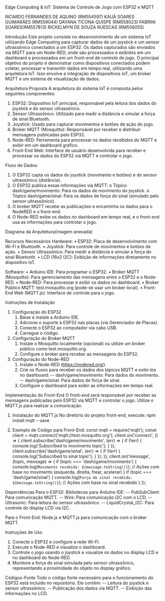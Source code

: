 Edge Computing & IoT: Sistema de Controle de Jogo com ESP32 e MQTT

RICARDO FERNANDES DE AQUINO (RM554597)
KAUÃ SOARES GUIMARÃES (RM559044)
DAYANA TICONA QUISPE (RM558023)
FABRINI SOARES(RM557813)
RICKELMYN DE SOUZA RUESCAS (RM556055)


Introdução
Este projeto consiste no desenvolvimento de um sistema IoT utilizando Edge
Computing para capturar dados de um joystick e um sensor ultrassônico
conectados a um ESP32. Os dados capturados são enviados via MQTT para um
Node-RED, onde são processados e exibidos em um dashboard e processados em
um front-end de controle de jogo.
O principal objetivo do projeto é demonstrar como dispositivos conectados
podem coletar, processar e transmitir dados em tempo real, utilizando uma
arquitetura IoT. Isso envolve a integração de dispositivos IoT, um broker MQTT e um
sistema de visualização de dados.


Arquitetura Proposta
A arquitetura do sistema IoT é composta pelos seguintes componentes:
1. ESP32: Dispositivo IoT principal, responsável pela leitura dos dados do
joystick e do sensor ultrassônico.
2. Sensor Ultrassônico: Utilizado para medir a distância e simular a força de
sinal Bluetooth.
3. Joystick: Usado para capturar movimentos e botões de ação do jogo.
4. Broker MQTT (Mosquitto): Responsável por receber e distribuir mensagens
publicadas pelo ESP32.
5. Node-RED: Ferramenta para processar os dados recebidos do MQTT e
exibir em um dashboard gráfico.
6. Front-End Web: Interface do usuário desenvolvida para receber e
processar os dados do ESP32 via MQTT e controlar o jogo.


Fluxo de Dados:
1. O ESP32 capta os dados do joystick (movimento e botões) e do sensor
ultrassônico (distância).
2. O ESP32 publica essas informações via MQTT:
o Tópico dash/game/movimento: Para os dados de movimento do
joystick.
o Tópico dash/game/sinal: Para os dados de força do sinal (simulado
pelo sensor ultrassônico).
3. O broker MQTT recebe as publicações e encaminha os dados para o NodeRED e o front-end.
4. O Node-RED exibe os dados no dashboard em tempo real, e o front-end
usa as informações para controlar o jogo.

Diagrama da Arquitetura(imagem anexada)

Recursos Necessários
Hardware:
• ESP32: Placa de desenvolvimento com Wi-Fi e Bluetooth.
• Joystick: Para controle de movimentos e botões de ação.
• Sensor Ultrassônico: Para medir a distância e simular a força do sinal
Bluetooth.
• LCD (16x2 I2C): Exibição de informações diretamente no dispositivo IoT.

Software:
• Arduino IDE: Para programar o ESP32.
• Broker MQTT (Mosquitto): Para gerenciamento das mensagens entre o
ESP32 e o Node-RED.
• Node-RED: Para processar e exibir os dados no dashboard.
• Broker Público MQTT: test.mosquitto.org (pode-se usar um broker local).
• Front-End Web (MQTT.js): Interface de controle para o jogo.


Instruções de Instalação
1. Configuração do ESP32
    1. Baixe e instale a Arduino IDE.
    2. Adicione o suporte à ESP32 nas placas (via Gerenciador de Placas).
    3. Conecte o ESP32 ao computador via cabo USB.
    4. Carregue o código.
2. Configuração do Broker MQTT
    1. Instale o Mosquitto localmente (opcional) ou utilize um broker público
    como test.mosquitto.org.
    2. Configure o broker para receber as mensagens do ESP32.
3. Configuração do Node-RED
    1. Instale o Node-RED (https://nodered.org/).
    2. Crie os fluxos para receber os dados dos tópicos MQTT e exibi-los no
    dashboard:
    -- dash/game/movimento: Para dados do movimento.
    -- dash/game/sinal: Para dados de força de sinal.
    3. Configure o dashboard para exibir as informações em tempo real.


Implementação do Front-End
O front-end será responsável por receber as mensagens publicadas pelo ESP32
via MQTT e controlar o jogo. Utilize o MQTT.js para realizar a comunicação.

1. Instalação do MQTT.js
No diretório do projeto front-end, execute:
npm install mqtt --save

2. Exemplo de Código para Front-End:
const mqtt = require('mqtt');
const client = mqtt.connect('mqtt://test.mosquitto.org');
client.on('connect', () => {
 client.subscribe('dash/game/movimento', (err) => {
 if (!err) {
 console.log('Subscribed to movimento topic');
 }
 });
 client.subscribe('dash/game/sinal', (err) => {
 if (!err) {
 console.log('Subscribed to sinal topic');
 }
 });
});
client.on('message', (topic, message) => {
 if (topic === 'dash/game/movimento') {
 console.log(`Movimento recebido: ${message.toString()}`);
 // Ações com base no movimento (esquerda, direita, frear, acelerar)
 }
 if (topic === 'dash/game/sinal') {
 console.log(`Força do sinal recebida: ${message.toString()}`);
 // Ações com base no sinal recebido
 }
});


Dependências
Para o ESP32:
    Bibliotecas para Arduino IDE:
    -- PubSubClient: Para comunicação MQTT.
    -- Wire: Para comunicação I2C com o LCD.
    -- Ultrasonic: Para leitura do sensor ultrassônico.
    -- LiquidCrystal_I2C: Para controle do display LCD via I2C.

Para o Front-End:
    Node.js e MQTT.js para comunicação com o broker MQTT.


Instruções de Uso
1. Conecte o ESP32 e configure a rede Wi-Fi.
2. Execute o Node-RED e visualize o dashboard.
3. Controle o jogo usando o joystick e visualize os dados no display LCD e no
dashboard do Node-RED.
4. Monitore a força do sinal simulada pelo sensor ultrassônico, representando
a proximidade do objeto no display gráfico.


Códigos-Fonte
    Todo o código fonte necessário para o funcionamento do ESP32 está
    incluído no repositório. Ele contém:
    -- Leitura do joystick e sensor ultrassônico.
    -- Publicação dos dados via MQTT.
    -- Exibição das informações no LCD.